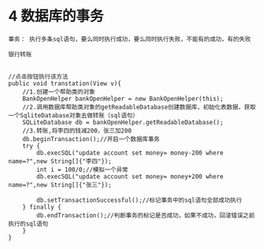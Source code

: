 # 4 数据库的事务 
		
	事务： 执行多条sql语句，要么同时执行成功，要么同时执行失败，不能有的成功，有的失败

	银行转账


	//点击按钮执行该方法
	public void transtation(View v){
		//1.创建一个帮助类的对象
		BankOpenHelper bankOpenHelper = new BankOpenHelper(this);
		//2.调用数据库帮助类对象的getReadableDatabase创建数据库，初始化表数据，获取一个SqliteDatabase对象去做转账（sql语句）
		SQLiteDatabase db = bankOpenHelper.getReadableDatabase();
		//3.转账,将李四的钱减200，张三加200
		db.beginTransaction();//开启一个数据库事务
		try {
			db.execSQL("update account set money= money-200 where name=?",new String[]{"李四"});
			int i = 100/0;//模拟一个异常
			db.execSQL("update account set money= money+200 where name=?",new String[]{"张三"});

			db.setTransactionSuccessful();//标记事务中的sql语句全部成功执行
		} finally {
			db.endTransaction();//判断事务的标记是否成功，如果不成功，回滚错误之前执行的sql语句 
		}
	}